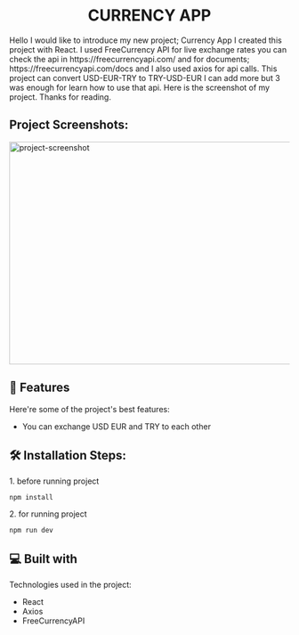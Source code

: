 <h1 align="center" id="title">CURRENCY APP</h1>

<p id="description">Hello I would like to introduce my new project; Currency App I created this project with React. I used FreeCurrency API for live exchange rates you can check the api in https://freecurrencyapi.com/ and for documents; https://freecurrencyapi.com/docs and I also used axios for api calls. This project can convert USD-EUR-TRY to TRY-USD-EUR I can add more but 3 was enough for learn how to use that api. Here is the screenshot of my project. Thanks for reading.</p>

<h2>Project Screenshots:</h2>

<img src="https://private-user-images.githubusercontent.com/127808421/333349900-ea126ab9-3101-4cbc-9765-4e082fde43e5.png?jwt=eyJhbGciOiJIUzI1NiIsInR5cCI6IkpXVCJ9.eyJpc3MiOiJnaXRodWIuY29tIiwiYXVkIjoicmF3LmdpdGh1YnVzZXJjb250ZW50LmNvbSIsImtleSI6ImtleTUiLCJleHAiOjE3MTY1MDA4ODUsIm5iZiI6MTcxNjUwMDU4NSwicGF0aCI6Ii8xMjc4MDg0MjEvMzMzMzQ5OTAwLWVhMTI2YWI5LTMxMDEtNGNiYy05NzY1LTRlMDgyZmRlNDNlNS5wbmc_WC1BbXotQWxnb3JpdGhtPUFXUzQtSE1BQy1TSEEyNTYmWC1BbXotQ3JlZGVudGlhbD1BS0lBVkNPRFlMU0E1M1BRSzRaQSUyRjIwMjQwNTIzJTJGdXMtZWFzdC0xJTJGczMlMkZhd3M0X3JlcXVlc3QmWC1BbXotRGF0ZT0yMDI0MDUyM1QyMTQzMDVaJlgtQW16LUV4cGlyZXM9MzAwJlgtQW16LVNpZ25hdHVyZT1hMjNlZGE5NjdhYmRlNGI1ZDdlMmQ2NzUzMmQ3NTk2YWJhZjY2ZDZmMGY5NjVhOTY5YTBkNjRjNmY3ZDc0MzZlJlgtQW16LVNpZ25lZEhlYWRlcnM9aG9zdCZhY3Rvcl9pZD0wJmtleV9pZD0wJnJlcG9faWQ9MCJ9.2DHeMywPqIE7DXxrNrSxH3AfxmD7gjwfTYMTJGHNGo0" alt="project-screenshot" width="600" height="400/">

  
  
<h2>🧐 Features</h2>

Here're some of the project's best features:

*   You can exchange USD EUR and TRY to each other

<h2>🛠️ Installation Steps:</h2>

<p>1. before running project</p>

```
npm install
```

<p>2. for running project</p>

```
npm run dev
```

  
  
<h2>💻 Built with</h2>

Technologies used in the project:

*   React
*   Axios
*   FreeCurrencyAPI
